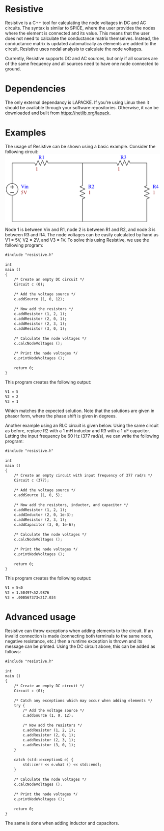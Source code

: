 # Resistive
Resistive is a C++ tool for calculating the node voltages in DC and AC circuits. The syntax is similar to SPICE, where the user provides the nodes where the element is connected and its value. This means that the user does not need to calculate the conductance matrix themselves. Instead, the conductance matrix is updated automatically as elements are added to the circuit. Resistive uses nodal analysis to calculate the node voltages.

Currently, Resistive supports DC and AC sources, but only if all sources are of the same frequency and all sources need to have one node connected to ground.

# Dependencies
The only external dependancy is LAPACKE. If you're using Linux then it should be available through your software
repositories. Otherwise, it can be downloaded and built from https://netlib.org/lapack.

# Examples
The usage of Resistive can be shown using a basic example. Consider the following circuit:
![example circuit](/Examples/example.svg)

Node 1 is between Vin and R1, node 2 is between R1 and R2, and node 3 is between R3 and R4. The node voltages can be easily calculated by hand as V1 = 5V, V2 = 2V, and V3 = 1V. To solve this using Resistive, we use the following program:

```
#include "resistive.h"

int
main ()
{
    /* Create an empty DC circuit */
    Circuit c (0);

    /* Add the voltage source */
    c.addSource (1, 0, 12);

    /* Now add the resistors */
    c.addResistor (1, 2, 1);
    c.addResistor (2, 0, 1);
    c.addResistor (2, 3, 1);
    c.addResistor (3, 0, 1);

    /* Calculate the node voltages */
    c.calcNodeVoltages ();

    /* Print the node voltages */
    c.printNodeVoltages ();

    return 0;
}
```

This program creates the following output:
```
V1 = 5
V2 = 2
V3 = 1
```

Which matches the expected solution. Note that the solutions are given in phasor form, where the phase shift is given in degrees.

Another example using an RLC circuit is given below. Using the same circuit as before, replace R2 with a 1 mH inductor and R3 with a 1 uF capacitor. Letting the input frequency be 60 Hz (377 rad/s), we can write the following program:

```
#include "resistive.h"

int
main ()
{
    /* Create an empty circuit with input frequency of 377 rad/s */
    Circuit c (377);

    /* Add the voltage source */
    c.addSource (1, 0, 5);

    /* Now add the resistors, inductor, and capacitor */
    c.addResistor (1, 2, 1);
    c.addInductor (2, 0, 1e-3);
    c.addResistor (2, 3, 1);
    c.addCapacitor (3, 0, 1e-6);

    /* Calculate the node voltages */
    c.calcNodeVoltages ();

    /* Print the node voltages */
    c.printNodeVoltages ();

    return 0;
}
```

This program creates the following output:
```
V1 = 5<0
V2 = 1.50497<52.9876
V3 = .000567373<217.034
```

# Advanced usage
Resistive can throw exceptions when adding elements to the circuit. If an invalid connection is made (connecting both terminals to the same node, negative resistance, etc.) then a runtime exception is thrown and its message can be printed. Using the DC circuit above, this can be added as follows:

```
#include "resistive.h"

int
main ()
{
    /* Create an empty DC circuit */
    Circuit c (0);

    /* Catch any exceptions which may occur when adding elements */
    try {
        /* Add the voltage source */
        c.addSource (1, 0, 12);

        /* Now add the resistors */
        c.addResistor (1, 2, 1);
        c.addResistor (2, 0, 1);
        c.addResistor (2, 3, 1);
        c.addResistor (3, 0, 1);
    }

    catch (std::exception& e) {
        std::cerr << e.what () << std::endl;
    }

    /* Calculate the node voltages */
    c.calcNodeVoltages ();

    /* Print the node voltages */
    c.printNodeVoltages ();

    return 0;
}
```

The same is done when adding inductor and capacitors.

